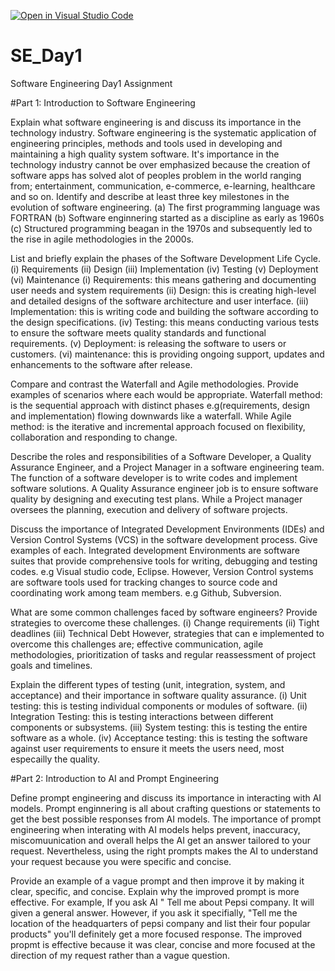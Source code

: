 [![Open in Visual Studio Code](https://classroom.github.com/assets/open-in-vscode-2e0aaae1b6195c2367325f4f02e2d04e9abb55f0b24a779b69b11b9e10269abc.svg)](https://classroom.github.com/online_ide?assignment_repo_id=15589722&assignment_repo_type=AssignmentRepo)
# SE_Day1
Software Engineering Day1 Assignment

#Part 1: Introduction to Software Engineering

Explain what software engineering is and discuss its importance in the technology industry.
Software engineering is the systematic application of engineering principles, methods and tools used in developing and maintaining a high quality system software.
It's importance in the technology industry cannot be over emphasized because the creation of software apps has solved alot of peoples problem in the world ranging from; entertainment, communication, e-commerce, e-learning, healthcare and so on.
Identify and describe at least three key milestones in the evolution of software engineering.
(a) The first programming language was FORTRAN
(b) Software enginnering started as a discipline as early as 1960s
(c) Structured programming beagan in the 1970s and subsequently led to the rise in agile methodologies in the 2000s.

List and briefly explain the phases of the Software Development Life Cycle.
(i) Requirements (ii) Design (iii) Implementation (iv) Testing (v) Deployment (vi) Maintenance
(i) Requirements: this means gathering and documenting user needs and system requirements
(ii) Design: this is creating high-level and detailed designs of the software architecture and user interface.
(iii) Implementation: this is writing code and building the software according to the design specifications.
(iv) Testing: this means conducting various tests to ensure the software meets quality standards and functional requirements.
(v) Deployment: is releasing the software to users or customers.
(vi) maintenance: this is providing ongoing support, updates and enhancements to the software after release.

Compare and contrast the Waterfall and Agile methodologies. Provide examples of scenarios where each would be appropriate.
Waterfall method: is the sequential approach with distinct phases e.g(requirements, design and implementation) flowing downwards like a waterfall.
While Agile method: is the iterative and incremental approach focused on flexibility, collaboration and responding to change.

Describe the roles and responsibilities of a Software Developer, a Quality Assurance Engineer, and a Project Manager in a software engineering team.
The function of a software developer is to write codes and implement software solutions.
A Quality Assurance engineer job is to ensure software quality by designing and executing test plans.
While a Project manager oversees the planning, execution and delivery of software projects.

Discuss the importance of Integrated Development Environments (IDEs) and Version Control Systems (VCS) in the software development process. Give examples of each.
Integrated development Environments are software suites that provide comprehensive tools for writing, debugging and testing codes. e.g Visual studio code, Eclipse.
However, Version Control systems are software tools used for tracking changes to source code and coordinating work among team members. e.g Github, Subversion.


What are some common challenges faced by software engineers? Provide strategies to overcome these challenges.
(i) Change requirements (ii) Tight deadlines (iii) Technical Debt
However, strategies that can e implemented to overcome this challenges are; effective communication, agile methodologies, prioritization of tasks and regular reassessment of project goals and timelines.

Explain the different types of testing (unit, integration, system, and acceptance) and their importance in software quality assurance.
(i) Unit testing: this is testing individual components or modules of software.
(ii) Integration Testing: this is testing interactions between different components or subsystems.
(iii) System testing: this is testing the entire software as a whole.
(iv) Acceptance testing: this is testing the software against user requirements to ensure it meets the users need, most especailly the quality.

#Part 2: Introduction to AI and Prompt Engineering

Define prompt engineering and discuss its importance in interacting with AI models.
Prompt enginnering is all about crafting questions or statements to get the best possible responses from AI models.
The importance of prompt engineering when interating with AI models helps prevent, inaccuracy, miscomuunication and overall helps the AI get an answer tailored to your request. Nevertheless, using the right prompts makes the AI to understand your request because you were specific and concise.

Provide an example of a vague prompt and then improve it by making it clear, specific, and concise. Explain why the improved prompt is more effective.
For example, If you ask AI " Tell me about Pepsi company. It will given a general answer.
However, if you ask it specifially, "Tell me the location of the headquarters of pepsi company and list their four popular products" you'll definitely get a more focused response.
The improved propmt is effective because it was clear, concise and more focused at the direction of my request rather than a vague question.

